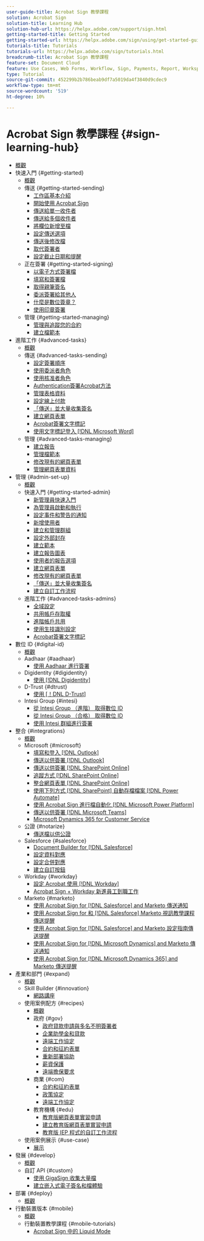 ```yaml
---
user-guide-title: Acrobat Sign 教學課程
solution: Acrobat Sign
solution-title: Learning Hub
solution-hub-url: https://helpx.adobe.com/support/sign.html
getting-started-title: Getting Started
getting-started-url: https://helpx.adobe.com/sign/using/get-started-guide.html
tutorials-title: Tutorials
tutorials-url: https://helpx.adobe.com/sign/tutorials.html
breadcrumb-title: Acrobat Sign 教學課程
feature-set: Document Cloud
feature: Use Cases, Web Forms, Workflow, Sign, Payments, Report, Workspace, Deadline, Administration, Digital ID, Form, Integrations, Mobile, Skill Builder
type: Tutorial
source-git-commit: 452299b2b786beab9df7a5019da4f3840d9cdec9
workflow-type: tm+mt
source-wordcount: '519'
ht-degree: 10%

---
```



# Acrobat Sign 教學課程 {#sign-learning-hub}

+ [概觀](overview.md)
+ 快速入門 {#getting-started}
   + [概觀](sign-beginner-tutorials/beginner-users-overview.md)
   + 傳送 {#getting-started-sending}
      + [工作區基本介紹](sign-beginner-tutorials/quick-tour.md)
      + [開始使用 Acrobat Sign](sign-beginner-tutorials/new-sender.md)
      + [傳送給單一收件者](sign-beginner-tutorials/send-to-single-recipient.md)
      + [傳送給多個收件者](sign-beginner-tutorials/send-to-multiple-recipients.md)
      + [將欄位新增至檔](sign-beginner-tutorials/adding-fields.md)
      + [設定傳送選項](sign-beginner-tutorials/sending-options.md)
      + [傳送後修改檔](sign-beginner-tutorials/modify-in-flight.md)
      + [取代簽署者](sign-beginner-tutorials/replace-signer.md)
      + [設定截止日期和提醒](sign-beginner-tutorials/set-deadlines-reminders.md)
   + 正在簽署 {#getting-started-signing}
      + [以電子方式簽署檔](sign-beginner-tutorials/electronically-sign-a-document.md)
      + [填寫和簽署檔](sign-beginner-tutorials/fill-and-sign.md)
      + [取得親筆簽名](sign-beginner-tutorials/sign-in-person.md)
      + [委派簽署給其他人](sign-beginner-tutorials/delegate-signing.md)
      + [什麼是數位簽章？](sign-beginner-tutorials/sign-with-a-digital-signature.md)
      + [使用印章簽署](sign-beginner-tutorials/sign-with-a-stamp.md)
   + 管理 {#getting-started-managing}
      + [管理與追蹤您的合約](sign-beginner-tutorials/manage-and-track.md)
      + [建立檔範本](https://experienceleague.adobe.com/docs/document-cloud-learn/sign-learning-hub/admin-set-up/getting-started-admin/create-a-template.html)
+ 進階工作 {#advanced-tasks}
   + [概觀](sign-advanced-users/advanced-users-overview.md)
   + 傳送 {#advanced-tasks-sending}
      + [設定簽署順序](sign-advanced-users/setting-up-routing.md)
      + [使用委派者角色](sign-advanced-users/delegate-signature.md)
      + [使用核准者角色](sign-advanced-users/add-an-approver.md)
      + [Authentication簽署Acrobat方法](sign-advanced-users/authentication-methods.md)
      + [管理表格資料](sign-advanced-users/manage-form-data.md)
      + [設定線上付款](sign-advanced-users/set-up-online-payments.md)
      + [「傳送」並大量收集簽名](https://experienceleague.adobe.com/docs/document-cloud-learn/sign-learning-hub/admin-set-up/getting-started-admin/megasign.html)
      + [建立網頁表單](https://experienceleague.adobe.com/docs/document-cloud-learn/sign-learning-hub/admin-set-up/getting-started-admin/webform.html)
      + [Acrobat簽署文字標記](https://experienceleague.adobe.com/docs/document-cloud-learn/sign-learning-hub/admin-set-up/advanced-tasks-admins/adobe-sign-text-tagging.html)
      + [使用文字標記登入 [!DNL Microsoft Word]](sign-advanced-users/text-tagging-word.md)
   + 管理 {#advanced-tasks-managing}
      + [建立報告](sign-advanced-users/creating-a-report.md)
      + [管理檔範本](sign-advanced-users/edit-a-template.md)
      + [修改現有的網頁表單](sign-advanced-users/modify-webform.md)
      + [管理網頁表單資料](sign-advanced-users/manage-webform-data.md)
+ 管理 {#admin-set-up}
   + [概觀](admin/intro-admin-overview.md)
   + 快速入門 {#getting-started-admin}
      + [新管理員快速入門](admin/get-started-admin.md)
      + [為管理員啟動和執行](admin/up-and-running-admin.md)
      + [設定事件和警告的通知](admin/set-up-shared-events-and-alert.md)
      + [新增使用者](admin/add-users-to-your-account.md)
      + [建立和管理群組](admin/create-and-manage-groups.md)
      + [設定外部封存](admin/set-up-your-external-archive.md)
      + [建立範本](sign-advanced-users/create-a-template.md)
      + [建立報告圖表](admin/create-a-report.md)
      + [使用者的報告選項](admin/report-options.md)
      + [建立網頁表單](sign-advanced-users/webform.md)
      + [修改現有的網頁表單](https://experienceleague.adobe.com/docs/document-cloud-learn/sign-learning-hub/advanced-tasks/advanced-tasks-managing/modify-webform.html)
      + [「傳送」並大量收集簽名](sign-advanced-users/megasign.md)
      + [建立自訂工作流程](admin/building-a-custom-workflow.md)
   + 進階工作 {#advanced-tasks-admins}
      + [全域設定](admin/learn-about-global-settings.md)
      + [共用帳戶存取權](admin/share-account-access.md)
      + [進階帳戶共用](admin/advanced-account-sharing.md)
      + [使用生技識別設定](admin/use-bio-pharma-settings.md)
      + [Acrobat簽署文字標記](sign-advanced-users/adobe-sign-text-tagging.md)
+ 數位 ID {#digital-id}
   + [概觀](digitalid/digitalid-overview.md)
   + Aadhaar {#aadhaar}
      + [使用 Aadhaar 進行簽署](digitalid/aadhaar-sign.md)
   + Digidentity {#digidentity}
      + [使用 [!DNL Digidentity]](digitalid/digidentity-sign.md)
   + D-Trust {#dtrust}
      + [使用 [！DNL D-Trust]](digitalid/d-trust.md)
   + Intesi Group {#intesi}
      + [從 Intesi Group （進階） 取得數位 ID](digitalid/intesi-advanced.md)
      + [從 Intesi Group （合格） 取得數位 ID](digitalid/intesi-qualified.md)
      + [使用 Intesi 群組進行簽署](digitalid/intesi-sign.md)
+ 整合 {#integrations}
   + [概觀](integrations/integrations-overview.md)
   + Microsoft {#microsoft}
      + [填寫和登入 [!DNL Outlook]](integrations/fill-and-sign-doc-microsoft-outlook.md)
      + [傳送以供簽署 [!DNL Outlook]](integrations/send-for-signature-with-outlook.md)
      + [傳送以供簽署 [!DNL SharePoint Online]](integrations/send-for-signature-with-sharepoint-online.md)
      + [追蹤方式 [!DNL SharePoint Online]](integrations/track-an-agreement-with-sharepoint-online.md)
      + [整合網頁表單 [!DNL SharePoint Online]](integrations/integrate-web-form-sharepoint-online.md)
      + [使用下列方式  [!DNL SharePoint]  自動存檔檔案 [!DNL Power Automate]](integrations/auto-archive-sharepoint-power-automate.md)
      + [使用 Acrobat Sign 進行檔自動化 [!DNL Microsoft Power Platform]](integrations/documentautomation.md)
      + [傳送以供簽署 [!DNL Microsoft Teams]](integrations/adobe-sign-teams-mortgage.md)
      + [Microsoft Dynamics 365 for Customer Service](integrations/dynamics-customer-service.md)
   + 公證 {#notarize}
      + [傳送檔以供公證](integrations/send-document-notarize.md)
   + Salesforce {#salesforce}
      + [Document Builder for [!DNL Salesforce]](integrations/create-an-agreement-template.md)
      + [設定資料對應](integrations/set-up-data-mapping.md)
      + [設定合併對應](integrations/set-up-merging-map.md)
      + [建立自訂按鈕](integrations/create-a-custom-button.md)
   + Workday {#workday}
      + [設定 Acrobat 使用 [!DNL Workday]](integrations/workday.md)
      + [Acrobat Sign + Workday 新進員工到職工作](integrations/acrobat-sign-workday-onboarding.md)
   + Marketo {#marketo}
      + [使用 Acrobat Sign for  [!DNL Salesforce]  and Marketo 傳送通知](integrations/marketo-salesforce-sms.md)
      + [使用 Acrobat Sign for 和  [!DNL Salesforce]  Marketo 視訊教學課程傳送提醒](integrations/marketo-salesforce-reminder-video.md)
      + [使用 Acrobat Sign for  [!DNL Salesforce]  and Marketo 設定指南傳送提醒](integrations/marketo-salesforce-reminder.md)
      + [使用 Acrobat Sign for  [!DNL Microsoft Dynamics]  and Marketo 傳送通知](integrations/marketo-dynamics-sms.md)
      + [使用 Acrobat Sign for  [!DNL Microsoft Dynamics 365]  and Marketo 傳送提醒](integrations/marketo-dynamics-reminder.md)
+ 產業和部門 {#expand}
   + [概觀](sign-usecase/expand-inspire-overview.md)
   + Skill Builder {#innovation}
      + [網路講座](sign-usecase/innovation-series.md)
   + 使用案例配方 {#recipes}
      + [概觀](sign-usecase/recipes.md)
      + 政府 {#gov}
         + [政府貸款申請與多名不明簽署者](sign-usecase/webform-multiple-signers.md)
         + [企業助學金和貸款](sign-usecase/usecasegovgrants.md)
         + [遠端工作協定](sign-usecase/usecasegovtelework.md)
         + [合約和征約表單](sign-usecase/usecasegovcontracts.md)
         + [重新部署協助](sign-usecase/usecasegovreemployment.md)
         + [薪資保護](sign-usecase/usecasegovpaycheck.md)
         + [遠端擔保要求](sign-usecase/usecasegovremote.md)
      + 商業 {#com}
         + [合約和征約表單](sign-usecase/usecasecomcontracts.md)
         + [政策協定](sign-usecase/usecasecompolicy.md)
         + [遠端工作協定](sign-usecase/usecasecomtelework.md)
      + 教育機構 {#edu}
         + [教育版網頁表單實習申請](sign-usecase/usecase-edu-intern.md)
         + [建立教育版網頁表單實習申請](sign-usecase/usecase-edu-intern-create.md)
         + [教育版 IEP 程式的自訂工作流程](sign-usecase/usecase-edu-iep.md)
   + 使用案例展示 {#use-case}
      + [展示](sign-usecase/use-case-showcase.md)
+ 發展 {#develop}
   + [概觀](develop/develop-overview.md)
   + 自訂 API {#custom}
      + [使用 GigaSign 收集大量檔](develop/gigasign.md)
      + [建立嵌入式電子簽名和檔體驗](develop/embeddedesignature.md)
+ 部署 {#deploy}
   + [概觀](deploy-overview.md)
+ 行動裝置版本 {#mobile}
   + [概觀](mobile/mobile-overview.md)
   + 行動裝置教學課程 {#mobile-tutorials}
      + [Acrobat Sign 中的 Liquid Mode](mobile/liquidmode.md)
